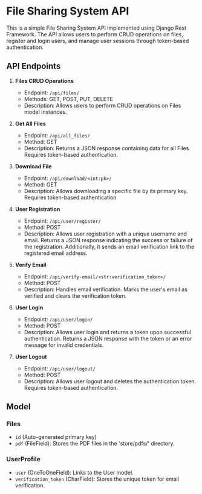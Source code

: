 # File Sharing System API

This is a simple File Sharing System API implemented using Django Rest Framework. The API allows users to perform CRUD operations on files, register and login users, and manage user sessions through token-based authentication.

## API Endpoints

1. **Files CRUD Operations**
   - Endpoint: `/api/files/`
   - Methods: GET, POST, PUT, DELETE
   - Description: Allows users to perform CRUD operations on Files model instances.

2. **Get All Files**
   - Endpoint: `/api/all_files/`
   - Method: GET
   - Description: Returns a JSON response containing data for all Files. Requires token-based authentication.

3. **Download File**
   - Endpoint: `/api/download/<int:pk>/`
   - Method: GET
   - Description: Allows downloading a specific file by its primary key. Requires token-based authentication
   
4. **User Registration**
   - Endpoint: `/api/user/register/`
   - Method: POST
   - Description:  Allows user registration with a unique username and email. Returns a JSON response indicating the success or failure of the registration. Additionally, it sends an email verification link to
the registered email address.

5. **Verify Email**
   - Endpoint: `/api/verify-email/<str:verification_token>/`
   - Method: POST
   - Description: Handles email verification. Marks the user's email as verified and clears the verification token.
6. **User Login**
   - Endpoint: `/api/user/login/`
   - Method: POST
   - Description: Allows user login and returns a token upon successful authentication. Returns a JSON response with the token or an error message for invalid credentials.

7. **User Logout**
   - Endpoint: `/api/user/logout/`
   - Method: POST
   - Description: Allows user logout and deletes the authentication token. Requires token-based authentication.

## Model

### Files

- `id` (Auto-generated primary key)
- `pdf` (FileField): Stores the PDF files in the 'store/pdfs/' directory.
  
### UserProfile
- `user` (OneToOneField): Links to the User model.
- `verification_token` (CharField): Stores the unique token for email verification.

